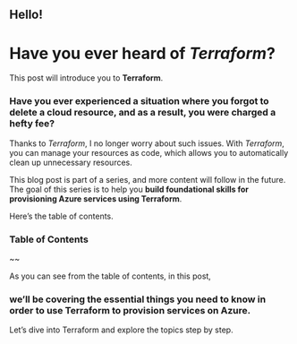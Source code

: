 ## Hello!  
# Have you ever heard of *Terraform*?  
This post will introduce you to **Terraform**.  

### Have you ever experienced a situation where you forgot to delete a cloud resource, and as a result, you were charged a hefty fee?  

Thanks to *Terraform*, I no longer worry about such issues. With *Terraform*, you can manage your resources as code, which allows you to automatically clean up unnecessary resources.  

This blog post is part of a series, and more content will follow in the future.  
The goal of this series is to help you **build foundational skills for provisioning Azure services using Terraform**.  

Here’s the table of contents.  

### Table of Contents  
~~


As you can see from the table of contents, in this post,   
### we’ll be covering the essential things you need to know in order to use Terraform to provision services on Azure.  

Let’s dive into Terraform and explore the topics step by step.  
